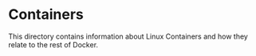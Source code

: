 # Containers

This directory contains information about Linux Containers and how they relate
to the rest of Docker.
